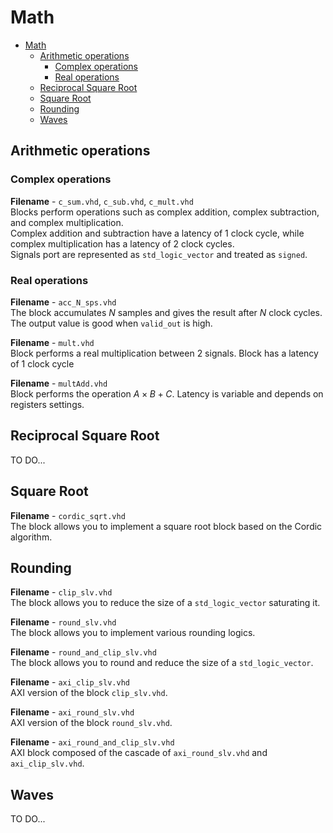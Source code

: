 Math
===

- [Math](#math)
  - [Arithmetic operations](#arithmetic-operations)
    - [Complex operations](#complex-operations)
    - [Real operations](#real-operations)
  - [Reciprocal Square Root](#reciprocal-square-root)
  - [Square Root](#square-root)
  - [Rounding](#rounding)
  - [Waves](#waves)


## Arithmetic operations

### Complex operations

**Filename** - `c_sum.vhd`, `c_sub.vhd`, `c_mult.vhd`  
Blocks perform operations such as complex addition, complex subtraction, and complex multiplication.  
Complex addition and subtraction have a latency of 1 clock cycle, while complex multiplication has a latency of 2 clock cycles.  
Signals port are represented as `std_logic_vector` and treated as `signed`.

### Real operations

**Filename** - `acc_N_sps.vhd`  
The block accumulates $N$ samples and gives the result after $N$ clock cycles. The output value is good when `valid_out` is high.

**Filename** - `mult.vhd`  
Block performs a real multiplication between 2 signals. Block has a latency of 1 clock cycle

**Filename** - `multAdd.vhd`  
Block performs the operation $A \times B + C$. Latency is variable and depends on registers settings.

## Reciprocal Square Root

TO DO...

## Square Root

**Filename** - `cordic_sqrt.vhd`  
The block allows you to implement a square root block based on the Cordic algorithm.

## Rounding

**Filename** - `clip_slv.vhd`  
The block allows you to reduce the size of a `std_logic_vector` saturating it.

**Filename** - `round_slv.vhd`  
The block allows you to implement various rounding logics.

**Filename** - `round_and_clip_slv.vhd`  
The block allows you to round and reduce the size of a `std_logic_vector`.

**Filename** - `axi_clip_slv.vhd`  
AXI version of the block `clip_slv.vhd`.

**Filename** - `axi_round_slv.vhd`  
AXI version of the block `round_slv.vhd`.

**Filename** - `axi_round_and_clip_slv.vhd`  
AXI block composed of the cascade of `axi_round_slv.vhd` and `axi_clip_slv.vhd`.

## Waves

TO DO...
